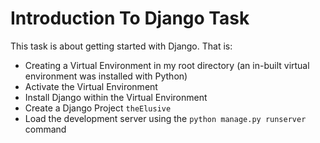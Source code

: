 # Introduction To Django Task

This task is about getting started with Django. That is:

- Creating a Virtual Environment in my root directory (an in-built virtual environment was installed with Python)
- Activate the Virtual Environment
- Install Django within the Virtual Environment
- Create a Django Project `theElusive`
- Load the development server using the `python manage.py runserver` command
